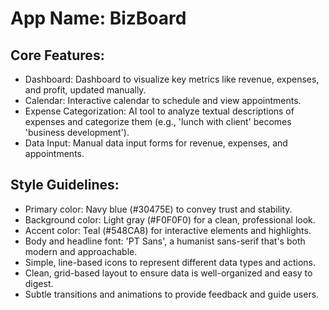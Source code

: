 # **App Name**: BizBoard

## Core Features:

- Dashboard: Dashboard to visualize key metrics like revenue, expenses, and profit, updated manually.
- Calendar: Interactive calendar to schedule and view appointments.
- Expense Categorization: AI tool to analyze textual descriptions of expenses and categorize them (e.g., 'lunch with client' becomes 'business development').
- Data Input: Manual data input forms for revenue, expenses, and appointments.

## Style Guidelines:

- Primary color: Navy blue (#30475E) to convey trust and stability.
- Background color: Light gray (#F0F0F0) for a clean, professional look.
- Accent color: Teal (#548CA8) for interactive elements and highlights.
- Body and headline font: 'PT Sans', a humanist sans-serif that's both modern and approachable.
- Simple, line-based icons to represent different data types and actions.
- Clean, grid-based layout to ensure data is well-organized and easy to digest.
- Subtle transitions and animations to provide feedback and guide users.
